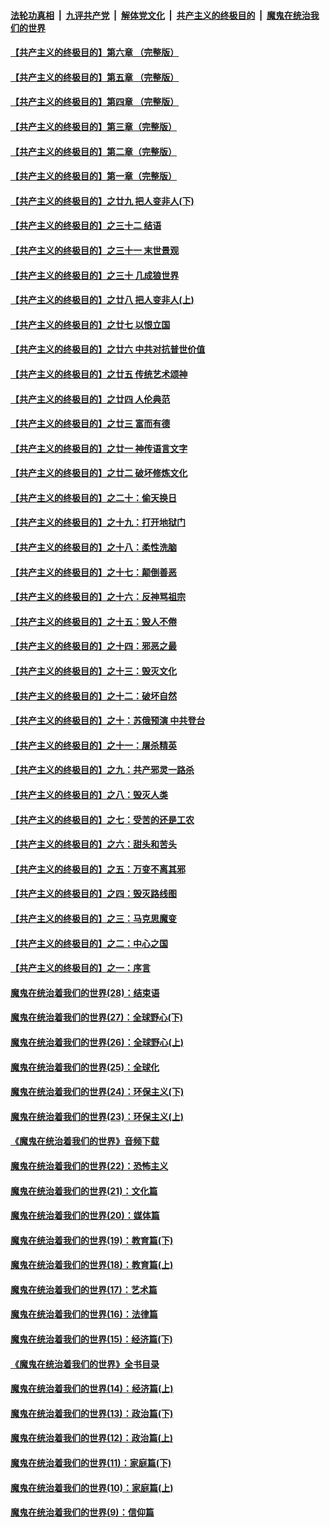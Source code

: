 ####  [法轮功真相](../../../../basic/blob/master/README.md?t=04222231) &nbsp;|&nbsp; [九评共产党](../../../../9ping.md/blob/master/README.md?t=04222231) &nbsp;|&nbsp; [解体党文化](../../../../jtdwh.md/blob/master/README.md?t=04222231)  &nbsp;|&nbsp; [共产主义的终极目的](../../../../gczydzjmd.md/blob/master/README.md?t=04222231) &nbsp;|&nbsp; [魔鬼在统治我们的世界](../../../../mgztzwmdsj.md/blob/master/README.md?t=04222231) 

#### [【共产主义的终极目的】第六章 （完整版）](../pages/nsc422/n11428913.md?t=04222231) 

#### [【共产主义的终极目的】第五章 （完整版）](../pages/nsc422/n11428912.md?t=04222231) 

#### [【共产主义的终极目的】第四章 （完整版）](../pages/nsc422/n11428907.md?t=04222231) 

#### [【共产主义的终极目的】第三章（完整版）](../pages/nsc422/n11428848.md?t=04222231) 

#### [【共产主义的终极目的】第二章（完整版）](../pages/nsc422/n11428831.md?t=04222231) 

#### [【共产主义的终极目的】第一章（完整版）](../pages/nsc422/n11417651.md?t=04222231) 

#### [【共产主义的终极目的】之廿九 把人变非人(下)](../pages/nsc422/n11344140.md?t=04222231) 

#### [【共产主义的终极目的】之三十二 结语](../pages/nsc422/n11360535.md?t=04222231) 

#### [【共产主义的终极目的】之三十一 末世景观](../pages/nsc422/n11351129.md?t=04222231) 

#### [【共产主义的终极目的】之三十 几成狼世界](../pages/nsc422/n11348280.md?t=04222231) 

#### [【共产主义的终极目的】之廿八 把人变非人(上)](../pages/nsc422/n11340492.md?t=04222231) 

#### [【共产主义的终极目的】之廿七 以恨立国](../pages/nsc422/n11336944.md?t=04222231) 

#### [【共产主义的终极目的】之廿六 中共对抗普世价值](../pages/nsc422/n11324785.md?t=04222231) 

#### [【共产主义的终极目的】之廿五 传统艺术颂神](../pages/nsc422/n11296396.md?t=04222231) 

#### [【共产主义的终极目的】之廿四 人伦典范](../pages/nsc422/n11296397.md?t=04222231) 

#### [【共产主义的终极目的】之廿三 富而有德](../pages/nsc422/n11283598.md?t=04222231) 

#### [【共产主义的终极目的】之廿一 神传语言文字](../pages/nsc422/n11263265.md?t=04222231) 

#### [【共产主义的终极目的】之廿二 破坏修炼文化](../pages/nsc422/n11245728.md?t=04222231) 

#### [【共产主义的终极目的】之二十：偷天换日](../pages/nsc422/n11238846.md?t=04222231) 

#### [【共产主义的终极目的】之十九：打开地狱门](../pages/nsc422/n11206376.md?t=04222231) 

#### [【共产主义的终极目的】之十八：柔性洗脑](../pages/nsc422/n11199994.md?t=04222231) 

#### [【共产主义的终极目的】之十七：颠倒善恶](../pages/nsc422/n11179782.md?t=04222231) 

#### [【共产主义的终极目的】之十六：反神骂祖宗](../pages/nsc422/n11166798.md?t=04222231) 

#### [【共产主义的终极目的】之十五：毁人不倦](../pages/nsc422/n11166792.md?t=04222231) 

#### [【共产主义的终极目的】之十四：邪恶之最](../pages/nsc422/n11150249.md?t=04222231) 

#### [【共产主义的终极目的】之十三：毁灭文化](../pages/nsc422/n11135227.md?t=04222231) 

#### [【共产主义的终极目的】之十二：破坏自然](../pages/nsc422/n11135214.md?t=04222231) 

#### [【共产主义的终极目的】之十：苏俄预演 中共登台](../pages/nsc422/n11118424.md?t=04222231) 

#### [【共产主义的终极目的】之十一：屠杀精英](../pages/nsc422/n11118442.md?t=04222231) 

#### [【共产主义的终极目的】之九：共产邪灵一路杀](../pages/nsc422/n11114139.md?t=04222231) 

#### [【共产主义的终极目的】之八：毁灭人类](../pages/nsc422/n11108503.md?t=04222231) 

#### [【共产主义的终极目的】之七：受苦的还是工农](../pages/nsc422/n11101809.md?t=04222231) 

#### [【共产主义的终极目的】之六：甜头和苦头](../pages/nsc422/n11096971.md?t=04222231) 

#### [【共产主义的终极目的】之五：万变不离其邪](../pages/nsc422/n11091285.md?t=04222231) 

#### [【共产主义的终极目的】之四：毁灭路线图](../pages/nsc422/n11086284.md?t=04222231) 

#### [【共产主义的终极目的】之三：马克思魔变](../pages/nsc422/n11061941.md?t=04222231) 

#### [【共产主义的终极目的】之二：中心之国](../pages/nsc422/n11047728.md?t=04222231) 

#### [【共产主义的终极目的】之一：序言](../pages/nsc422/n11086077.md?t=04222231) 

#### [魔鬼在统治着我们的世界(28)：结束语](../pages/nsc422/n10936246.md?t=04222231) 

#### [魔鬼在统治着我们的世界(27)：全球野心(下)](../pages/nsc422/n10928319.md?t=04222231) 

#### [魔鬼在统治着我们的世界(26)：全球野心(上)](../pages/nsc422/n10900318.md?t=04222231) 

#### [魔鬼在统治着我们的世界(25)：全球化](../pages/nsc422/n10788205.md?t=04222231) 

#### [魔鬼在统治着我们的世界(24)：环保主义(下)](../pages/nsc422/n10695307.md?t=04222231) 

#### [魔鬼在统治着我们的世界(23)：环保主义(上)](../pages/nsc422/n10688613.md?t=04222231) 

#### [《魔鬼在统治着我们的世界》音频下载](../pages/nsc422/n10635553.md?t=04222231) 

#### [魔鬼在统治着我们的世界(22)：恐怖主义](../pages/nsc422/n10614727.md?t=04222231) 

#### [魔鬼在统治着我们的世界(21)：文化篇](../pages/nsc422/n10597706.md?t=04222231) 

#### [魔鬼在统治着我们的世界(20)：媒体篇](../pages/nsc422/n10586579.md?t=04222231) 

#### [魔鬼在统治着我们的世界(19)：教育篇(下)](../pages/nsc422/n10564808.md?t=04222231) 

#### [魔鬼在统治着我们的世界(18)：教育篇(上)](../pages/nsc422/n10526970.md?t=04222231) 

#### [魔鬼在统治着我们的世界(17)：艺术篇](../pages/nsc422/n10499093.md?t=04222231) 

#### [魔鬼在统治着我们的世界(16)：法律篇](../pages/nsc422/n10485969.md?t=04222231) 

#### [魔鬼在统治着我们的世界(15)：经济篇(下)](../pages/nsc422/n10469975.md?t=04222231) 

#### [《魔鬼在统治着我们的世界》全书目录](../pages/nsc422/n10464261.md?t=04222231) 

#### [魔鬼在统治着我们的世界(14)：经济篇(上)](../pages/nsc422/n10457370.md?t=04222231) 

#### [魔鬼在统治着我们的世界(13)：政治篇(下)](../pages/nsc422/n10448270.md?t=04222231) 

#### [魔鬼在统治着我们的世界(12)：政治篇(上)](../pages/nsc422/n10444576.md?t=04222231) 

#### [魔鬼在统治着我们的世界(11)：家庭篇(下)](../pages/nsc422/n10440961.md?t=04222231) 

#### [魔鬼在统治着我们的世界(10)：家庭篇(上)](../pages/nsc422/n10435448.md?t=04222231) 

#### [魔鬼在统治着我们的世界(9)：信仰篇](../pages/nsc422/n10432159.md?t=04222231) 

